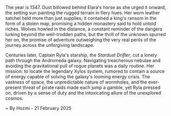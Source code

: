 
The year is 1347.  Dust billowed behind Elara's horse as she urged it onward, the setting sun painting the rugged terrain in fiery hues.  Her worn leather satchel held more than just supplies; it contained a king's ransom in the form of a stolen map, promising a hidden monastery said to hold untold riches.  Wolves howled in the distance, a constant reminder of the dangers lurking beyond the well-trodden paths, but the thrill of the unknown spurred her on, the promise of adventure outweighing the very real perils of the journey across the unforgiving landscape.

Centuries later, Captain Ryla's starship, the *Stardust Drifter*, cut a lonely path through the Andromeda galaxy.  Navigating treacherous nebulae and avoiding the gravitational pull of rogue planets was a daily routine.  Her mission: to locate the legendary Xylos system, rumored to contain a source of energy capable of solving the galaxy's looming energy crisis.  The vastness of space, the unpredictable nature of wormholes, and the ever-present threat of pirate raids made each jump a gamble, yet Ryla pressed on, driven by a sense of duty and the intoxicating allure of the unexplored cosmos.

~ By Hozmi - 21 February 2025
